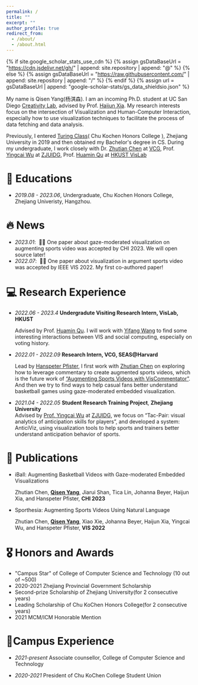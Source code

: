 ```yaml
---
permalink: /
title: ""
excerpt: ""
author_profile: true
redirect_from: 
  - /about/
  - /about.html
---
```


{% if site.google_scholar_stats_use_cdn %}
{% assign gsDataBaseUrl = "https://cdn.jsdelivr.net/gh/" | append: site.repository | append: "@" %}
{% else %}
{% assign gsDataBaseUrl = "https://raw.githubusercontent.com/" | append: site.repository | append: "/" %}
{% endif %}
{% assign url = gsDataBaseUrl | append: "google-scholar-stats/gs_data_shieldsio.json" %}

<span class='anchor' id='about-me'></span>

My name is Qisen Yang(杨淇森). I am an incoming Ph.D. student at UC San Diego [Creativity Lab](https://creativity.ucsd.edu/), advised by Prof. [Haijun Xia](https://haijunxia.ucsd.edu/). My research interests focus on the intersection of Visualization and Human-Computer Interaction, especially how to use visualization techniques to facilitate the process of data fetching and data analysis. 

Previously, I entered [Turing Class](http://www.cs.zju.edu.cn/turingclass_en)( Chu Kochen Honors College ), Zhejiang University in 2019 and then obtained my Bachelor's degree in CS. During my undergraduate, I work closely with Dr. [Zhutian Chen](https://chenzhutian.org/) at [VCG](https://vcg.seas.harvard.edu/), Prof. [Yingcai Wu](http://www.ycwu.org/) at [ZJUIDG](zjuidg.org), Prof. [Huamin Qu](http://huamin.org/) at [HKUST VisLab](http://vis.cse.ust.hk/)


# 📖 Educations

- *2019.08 - 2023.06*, Undergraduate, Chu Kochen Honors College, Zhejiang Univeristy, Hangzhou. 


# 🔥 News
- *2023.01*: &nbsp;🎉🎉 One paper about gaze-moderated visualization on augmenting sports video was accepted by CHI 2023. We will open source later!
- *2022.07*: &nbsp;🎉🎉 One paper about visualization in argument sports video was accepted by IEEE VIS 2022. My first co-authored paper!

# 💻 Research Experience
- *2022.06 - 2023.4* **Undergradute Visiting Research Intern, VisLab, HKUST**

   Advised by Prof. [Huamin Qu](http://huamin.org/). I will work with [Yifang Wang](http://wangyifang.top/about/) to find some interesting interactions between VIS and social computing, especially on voting history.

- *2022.01 - 2022.09*  **Research Intern, VCG, SEAS@Harvard**

   Lead by [Hanspeter Pfister](https://vcg.seas.harvard.edu/people), I first work with [Zhutian Chen](https://chenzhutian.org) on exploring how to leverage commentary to create augmented sports videos, which is the future work of [“Augmenting Sports Videos with VisCommentator”](https://viscommentator.github.io). And then we try to find ways to help casual fans better understand basketball games using gaze-moderated embedded visualization.

- *2021.04 - 2022.05*  **Student Research Training Project**, **Zhejiang University**      
   Advised by [Prof. Yingcai Wu](http://www.ycwu.org) at [ZJUIDG](zjuidg.org), we focus on “Tac-Pair: visual analytics of anticipation skills for players”, and developed a system: AnticiViz, using visualization tools to help sports and trainers better understand anticipation behavior of sports.

# 📝 Publications 

<!-- <div class='paper-box'><div class='paper-box-image'><div><div class="badge">CVPR 2016</div><img src='images/500x300.png' alt="sym" width="100%"></div></div>
<div class='paper-box-text' markdown="1">

[Deep Residual Learning for Image Recognition](https://openaccess.thecvf.com/content_cvpr_2016/papers/He_Deep_Residual_Learning_CVPR_2016_paper.pdf)

**Kaiming He**, Xiangyu Zhang, Shaoqing Ren, Jian Sun

[**Project**](https://scholar.google.com/citations?view_op=view_citation&hl=zh-CN&user=DhtAFkwAAAAJ&citation_for_view=DhtAFkwAAAAJ:ALROH1vI_8AC) <strong><span class='show_paper_citations' data='DhtAFkwAAAAJ:ALROH1vI_8AC'></span></strong>
- Lorem ipsum dolor sit amet, consectetur adipiscing elit. Vivamus ornare aliquet ipsum, ac tempus justo dapibus sit amet. 
</div>
</div> -->

- iBall: Augmenting Basketball Videos with Gaze-moderated Embedded Visualizations

  Zhutian Chen, **<u>Qisen Yang</u>**, Jiarui Shan, Tica Lin, Johanna Beyer, Haijun Xia, and Hanspeter Pfister, **CHI 2023**

- Sporthesia: Augmenting Sports Videos Using Natural Language 

  Zhutian Chen, **<u>Qisen Yang</u>**, Xiao Xie, Johanna Beyer, Haijun Xia, Yingcai Wu, and Hanspeter Pfister, **VIS 2022**

# 🎖 Honors and Awards
- "Campus Star" of College of Computer Science and Technology (10 out of ~500)
- 2020-2021 Zhejiang Provincial Government Scholarship
- Second-prize Scholarship of Zhejiang University(for 2 consecutive years)
- Leading Scholarship of Chu KoChen Honors College(for 2 consecutive years)
- 2021 MCM/ICM Honorable Mention

# 🏢Campus Experience

- *2021-present* Associate counsellor, College of Computer Science and Technology

- *2020-2021* President of Chu KoChen College Student Union

  
